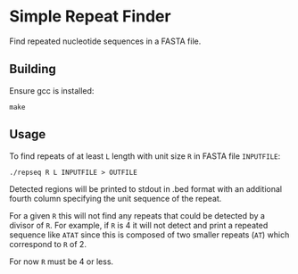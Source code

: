 # Simple Repeat Finder

Find repeated nucleotide sequences in a FASTA file.

## Building

Ensure gcc is installed:

```
make
```

## Usage

To find repeats of at least `L` length with unit size `R` in FASTA file
`INPUTFILE`:

```
./repseq R L INPUTFILE > OUTFILE
```

Detected regions will be printed to stdout in .bed format with an additional
fourth column specifying the unit sequence of the repeat.

For a given `R` this will not find any repeats that could be detected by a
divisor of `R`. For example, if `R` is 4 it will not detect and print a repeated
sequence like `ATAT` since this is composed of two smaller repeats (`AT`) which
correspond to `R` of 2.

For now `R` must be 4 or less.

